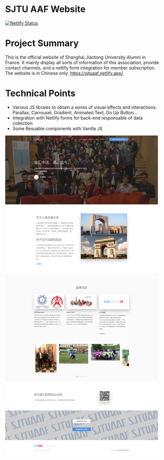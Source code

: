 # SJTU AAF Website

[![Netlify Status](https://api.netlify.com/api/v1/badges/e5df769e-14b2-4fce-ae58-d8cb333f9473/deploy-status)](https://app.netlify.com/sites/sjtu-family-fr/deploys)

# Project Summary 
This is the official website of Shanghai Jiaotong University Alumni in France.
It mainly display all sorts of information of this association, provide contact channels, and a netlify form integration for member subscription.
The website is in Chinese only.
https://sjtuaaf.netlify.app/

# Technical Points
- Various JS libraies to obtain a series of visual effects and interactions: Parallax, Carrousel, Gradient, Animated Text, Go Up Button...
- Integration with Netlify forms for back-end responsable of data collection
- Some Resuable components with Vanilla JS

![Screenshot](documentation/index-page-screenshot.png?raw=true "Website Screenshot")
